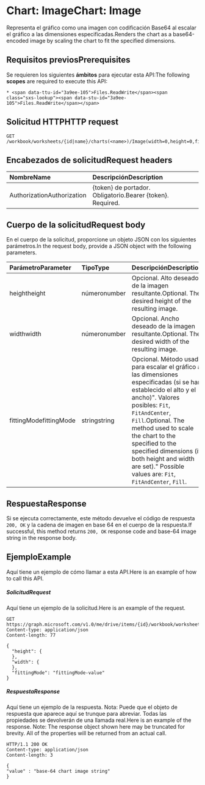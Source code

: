 # <a name="chart-image"></a><span data-ttu-id="3a9ee-101">Chart: Image</span><span class="sxs-lookup"><span data-stu-id="3a9ee-101">Chart: Image</span></span>

<span data-ttu-id="3a9ee-102">Representa el gráfico como una imagen con codificación Base64 al escalar el gráfico a las dimensiones especificadas.</span><span class="sxs-lookup"><span data-stu-id="3a9ee-102">Renders the chart as a base64-encoded image by scaling the chart to fit the specified dimensions.</span></span>
## <a name="prerequisites"></a><span data-ttu-id="3a9ee-103">Requisitos previos</span><span class="sxs-lookup"><span data-stu-id="3a9ee-103">Prerequisites</span></span>
<span data-ttu-id="3a9ee-104">Se requieren los siguientes **ámbitos** para ejecutar esta API:</span><span class="sxs-lookup"><span data-stu-id="3a9ee-104">The following **scopes** are required to execute this API:</span></span> 

    * <span data-ttu-id="3a9ee-105">Files.ReadWrite</span><span class="sxs-lookup"><span data-stu-id="3a9ee-105">Files.ReadWrite</span></span>

## <a name="http-request"></a><span data-ttu-id="3a9ee-106">Solicitud HTTP</span><span class="sxs-lookup"><span data-stu-id="3a9ee-106">HTTP request</span></span>
<!-- { "blockType": "ignored" } -->
```http
GET /workbook/worksheets/{id|name}/charts(<name>)/Image(width=0,height=0,fittingMode='fit')

```
## <a name="request-headers"></a><span data-ttu-id="3a9ee-107">Encabezados de solicitud</span><span class="sxs-lookup"><span data-stu-id="3a9ee-107">Request headers</span></span>
| <span data-ttu-id="3a9ee-108">Nombre</span><span class="sxs-lookup"><span data-stu-id="3a9ee-108">Name</span></span>       | <span data-ttu-id="3a9ee-109">Descripción</span><span class="sxs-lookup"><span data-stu-id="3a9ee-109">Description</span></span>|
|:---------------|:----------|
| <span data-ttu-id="3a9ee-110">Authorization</span><span class="sxs-lookup"><span data-stu-id="3a9ee-110">Authorization</span></span>  | <span data-ttu-id="3a9ee-p101">{token} de portador. Obligatorio.</span><span class="sxs-lookup"><span data-stu-id="3a9ee-p101">Bearer {token}. Required.</span></span> |


## <a name="request-body"></a><span data-ttu-id="3a9ee-113">Cuerpo de la solicitud</span><span class="sxs-lookup"><span data-stu-id="3a9ee-113">Request body</span></span>
<span data-ttu-id="3a9ee-114">En el cuerpo de la solicitud, proporcione un objeto JSON con los siguientes parámetros.</span><span class="sxs-lookup"><span data-stu-id="3a9ee-114">In the request body, provide a JSON object with the following parameters.</span></span>

| <span data-ttu-id="3a9ee-115">Parámetro</span><span class="sxs-lookup"><span data-stu-id="3a9ee-115">Parameter</span></span>    | <span data-ttu-id="3a9ee-116">Tipo</span><span class="sxs-lookup"><span data-stu-id="3a9ee-116">Type</span></span>   |<span data-ttu-id="3a9ee-117">Descripción</span><span class="sxs-lookup"><span data-stu-id="3a9ee-117">Description</span></span>|
|:---------------|:--------|:----------|
|<span data-ttu-id="3a9ee-118">height</span><span class="sxs-lookup"><span data-stu-id="3a9ee-118">height</span></span>|<span data-ttu-id="3a9ee-119">número</span><span class="sxs-lookup"><span data-stu-id="3a9ee-119">number</span></span>|<span data-ttu-id="3a9ee-p102">Opcional. Alto deseado de la imagen resultante.</span><span class="sxs-lookup"><span data-stu-id="3a9ee-p102">Optional. The desired height of the resulting image.</span></span>|
|<span data-ttu-id="3a9ee-122">width</span><span class="sxs-lookup"><span data-stu-id="3a9ee-122">width</span></span>|<span data-ttu-id="3a9ee-123">número</span><span class="sxs-lookup"><span data-stu-id="3a9ee-123">number</span></span>|<span data-ttu-id="3a9ee-p103">Opcional. Ancho deseado de la imagen resultante.</span><span class="sxs-lookup"><span data-stu-id="3a9ee-p103">Optional. The desired width of the resulting image.</span></span>|
|<span data-ttu-id="3a9ee-126">fittingMode</span><span class="sxs-lookup"><span data-stu-id="3a9ee-126">fittingMode</span></span>|<span data-ttu-id="3a9ee-127">string</span><span class="sxs-lookup"><span data-stu-id="3a9ee-127">string</span></span>|<span data-ttu-id="3a9ee-p104">Opcional. Método usado para escalar el gráfico a las dimensiones especificadas (si se han establecido el alto y el ancho)".  Valores posibles: `Fit`, `FitAndCenter`, `Fill`.</span><span class="sxs-lookup"><span data-stu-id="3a9ee-p104">Optional. The method used to scale the chart to the specified to the specified dimensions (if both height and width are set)."  Possible values are: `Fit`, `FitAndCenter`, `Fill`.</span></span>|

## <a name="response"></a><span data-ttu-id="3a9ee-131">Respuesta</span><span class="sxs-lookup"><span data-stu-id="3a9ee-131">Response</span></span>

<span data-ttu-id="3a9ee-132">Si se ejecuta correctamente, este método devuelve el código de respuesta `200, OK` y la cadena de imagen en base 64 en el cuerpo de la respuesta.</span><span class="sxs-lookup"><span data-stu-id="3a9ee-132">If successful, this method returns `200, OK` response code and base-64 image string in the response body.</span></span>

## <a name="example"></a><span data-ttu-id="3a9ee-133">Ejemplo</span><span class="sxs-lookup"><span data-stu-id="3a9ee-133">Example</span></span>
<span data-ttu-id="3a9ee-134">Aquí tiene un ejemplo de cómo llamar a esta API.</span><span class="sxs-lookup"><span data-stu-id="3a9ee-134">Here is an example of how to call this API.</span></span>
##### <a name="request"></a><span data-ttu-id="3a9ee-135">Solicitud</span><span class="sxs-lookup"><span data-stu-id="3a9ee-135">Request</span></span>
<span data-ttu-id="3a9ee-136">Aquí tiene un ejemplo de la solicitud.</span><span class="sxs-lookup"><span data-stu-id="3a9ee-136">Here is an example of the request.</span></span>
<!-- { "blockType": "ignored" } -->
```http
GET https://graph.microsoft.com/v1.0/me/drive/items/{id}/workbook/worksheets/{id|name}/charts(<name>)/Image(width=0,height=0,fittingMode='fit')
Content-type: application/json
Content-length: 77

{
  "height": {
  },
  "width": {
  },
  "fittingMode": "fittingMode-value"
}
```

##### <a name="response"></a><span data-ttu-id="3a9ee-137">Respuesta</span><span class="sxs-lookup"><span data-stu-id="3a9ee-137">Response</span></span>
<span data-ttu-id="3a9ee-p105">Aquí tiene un ejemplo de la respuesta. Nota: Puede que el objeto de respuesta que aparece aquí se trunque para abreviar. Todas las propiedades se devolverán de una llamada real.</span><span class="sxs-lookup"><span data-stu-id="3a9ee-p105">Here is an example of the response. Note: The response object shown here may be truncated for brevity. All of the properties will be returned from an actual call.</span></span>
<!-- { "blockType": "ignored" } -->
```http
HTTP/1.1 200 OK
Content-type: application/json
Content-length: 3

{
"value" : "base-64 chart image string"
}
```

<!-- uuid: 8fcb5dbc-d5aa-4681-8e31-b001d5168d79
2015-10-25 14:57:30 UTC -->
<!-- {
  "type": "#page.annotation",
  "description": "Chart: Image",
  "keywords": "",
  "section": "documentation",
  "tocPath": ""
}-->
